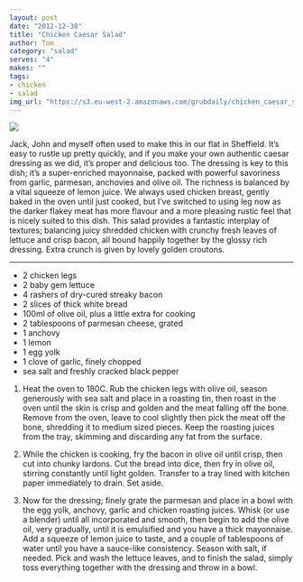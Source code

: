 ```yaml
---
layout: post
date: "2012-12-30"
title: "Chicken Caesar Salad"
author: Tom
category: "salad"
serves: "4"
makes: ""
tags:
- chicken
- salad
img_url: "https://s3.eu-west-2.amazonaws.com/grubdaily/chicken_caesar_salad.jpg"
---
```

<img src="https://s3.eu-west-2.amazonaws.com/grubdaily/chicken_caesar_salad.jpg" />

Jack, John and myself often used to make this in our flat in Sheffield. It’s easy to rustle up pretty quickly, and if you make your own authentic caesar dressing as we did, it’s proper and delicious too. The dressing is key to this dish; it’s a super-enriched mayonnaise, packed with powerful savoriness from garlic, parmesan, anchovies and olive oil. The richness is balanced by a vital squeeze of lemon juice. We always used chicken breast, gently baked in the oven until just cooked, but I’ve switched to using leg now as the darker flakey meat has more flavour and a more pleasing rustic feel that is nicely suited to this dish. This salad provides a fantastic interplay of textures; balancing juicy shredded chicken with crunchy fresh leaves of lettuce and crisp bacon, all bound happily together by the glossy rich dressing. Extra crunch is given by lovely golden croutons.

---
* 2 chicken legs
* 2 baby gem lettuce
* 4 rashers of dry-cured streaky bacon
* 2 slices of thick white bread
* 100ml of olive oil, plus a little extra for cooking
* 2 tablespoons of parmesan cheese, grated
* 1 anchovy
* 1 lemon
* 1 egg yolk
* 1 clove of garlic, finely chopped
* sea salt and freshly cracked black pepper

1. Heat the oven to 180C. Rub the chicken legs with olive oil, season generously with sea salt and place in a roasting tin, then roast in the oven until the skin is crisp and golden and the meat falling off the bone. Remove from the oven, leave to cool slightly then pick the meat off the bone, shredding it to medium sized pieces. Keep the roasting juices from the tray, skimming and discarding any fat from the surface.

2. While the chicken is cooking, fry the bacon in olive oil until crisp, then cut into chunky lardons. Cut the bread into dice, then fry in olive oil, stirring constantly until light golden. Transfer to a tray lined with kitchen paper immediately to drain. Set aside.

3. Now for the dressing; finely grate the parmesan and place in a bowl with the egg yolk, anchovy, garlic and chicken roasting juices. Whisk (or use a blender) until all incorporated and smooth, then begin to add the olive oil, very gradually, until it is emulsified and you have a thick mayonnaise. Add a squeeze of lemon juice to taste, and a couple of tablespoons of water until you have a sauce-like consistency. Season with salt, if needed. Pick and wash the lettuce leaves, and to finish the salad, simply toss everything together with the dressing and throw in a bowl.


